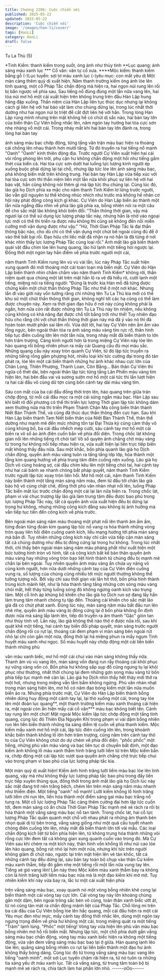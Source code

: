 ```yaml
---
title: Chương 2286: Cuộc chiến với
published: 2025-05-22
updated: 2025-05-22
description: 'Cuộc chiến với'
image: '/images/han-li/cover/'
tags: [HanLi]
category: HanLi
draft: false
---
```


Tu La Thù (5)

*Tinh Kiếm: thanh kiếm trong suốt, óng ánh như thủy tinh
**Lục quang: ánh sáng màu xanh lục
*** Cổ văn: văn tự cổ xưa.
****Mộc kiếm: thanh kiếm bằng gỗ
(-)Lục tuyến: sợi tơ màu xanh lục
(-)yêu mục: con mắt yêu dị
Một màn càng thêm quỷ dị xuất hiện.
Năm thanh trường kiếm óng ánh lóe lên tinh quang, một cỗ Pháp
Tắc chấn động mà hiện ra, hai ngọn núi rung lên rồi bị bắn ngược
về phía sau.
Sau tiếng nổ đùng đùng một lần nữa vang lên, hai tòa núi mơ hồ
một cái xuất hiện trên không trung trên đầu Hàn Lập hung hăng
đập xuống.
Thần niệm của Hàn Lập liên tục thúc dục nhưng lại không cách gì
liên hệ với hai bảo vật làm cho chúng dừng lại, trong lúc nhất thời
dường như hai ngọn núi bị triệt để cắt đứt liên hệ với hắn.
Trong lòng Hàn Lập rùng mình nhưng trên mặt không hề có chút
dị sắc nào, hai bàn tay lớn của biến thân Cự Viên bỗng nhấc lên,
năm ngón tay hướng hai tòa cực sơn nhẹ nhàng vỗ một cái.
Trong nháy mắt khi hai bàn tay lớn đánh ra, trong lòng hai bàn tay

ánh sáng màu bạc chớp động, từng tầng vân trận màu bạc hiện
ra thoáng cái chồng lên nhau thành hơn mười tầng.
Từ đó truyền ra hai tiếng nổ mạnh "Oanh" "Oanh" kinh thiên động
địa.
Trước người Cự Viên xuất hiện hai cái vòi rồng phóng lên trời,
phụ cận hư không chấn động một hồi như tiếng gầm thét của biển
cả.
Hai tòa cực sơn dưới hai luồng lực lượng kinh người ép xuống
buộc phải dừng lại tại chỗ, nhưng lập tức lóe lên ánh sáng màu
bạc, phá không biến mất trên không trung.
Hai bàn tay Hàn Lập vừa tiếp xúc với hai tòa cực sơn thì thần
niệm liền một lần nữa khôi phục sự liên hệ với hai bảo vật, hắn
cũng không nói thêm gì mà lập tức thu chúng lại.
Cùng lúc đó, lão già họ Dịch phía xa mặc cho năm thanh Tinh
Kiếm lơ lửng trước người, lão vẫn giữ nguyên tư thế không nhúc
nhích như trước mà không hề nhân cơ hội này phát động công
kích gì khác.
Cự Viên do Hàn Lập biến ảo thành một lần nữa ngẩng đầu nhìn
về phía lão già phía xa, bỗng nhiên nói ra một câu để cho sắc mặt
lão không khỏi biến đổi:
"Thần thông thời gian, vậy mà ngươi lại có thể sử dụng lực lượng
pháp tắc này, nhưng hẳn là nhờ vào ngoại lực mới có thể thi triển
ra được nếu không thì cũng sẽ không đến nỗi miễn cưỡng mới
vận dụng được như vậy."
"Hừ, Thời Gian Pháp Tắc là đại thần thông bậc nào, cho dù chỉ có
thể vận dụng một chút bề ngoài cũng đủ để ở vào thế bất bại rồi.
Đạo hữu chỉ liếc mắt đã nhận ra nó hẳn là đã từng ở nơi khác
nhìn thấy lực lượng Pháp Tắc cùng loại rồi." Ánh mắt lão già biến
thành quái vật đầu chim lóe lên hung quang, lão hừ lạnh một tiếng
hỏi ngược lại.
Đồng thời một ngón tay hắn điểm về phía trước người một cái,

năm thanh Tinh Kiếm rung lên vù vù vài lần, lúc này Pháp Tắc
xuất hiện xung quanh đó mới thoáng một cái toán loạn mà biến
mất.
Cự Viên do Hàn Lập biến thành nhìn chằm chằm vào năm thanh
Tinh Kiếm* không rời, thần niệm quét qua chúng một lát trên mặt
hắn lộ ra vẻ đã hiểu rõ, cười lạnh một tiếng, miệng nói ra tiếng
người:
"Đúng là trước kia Hàn mỗ đã từng được chứng kiến một chút
thần thông Pháp Tắc như thế ở một nơi khác. Nhưng lần đi vào
giới này vốn tưởng rằng chỉ những tên Tu La Thù kia mới có thể
khu sử một chút thần thông thời gian, không nghĩ tới các hạ cũng
có thể làm được chuyện này. Xem ra thời gian đạo hữu ở nơi này
cũng không phải là ngắn, hơn nữa còn rất được những tên Tu La
Thù này tín nhiệm, nếu không cũng không có khả năng đạt được
chỗ tốt bằng trời như thế! Tuy nhiên đạo hữu cho rằng chỉ với
chút thần thông thời gian này mà đã ỷ vào nó thì đã hoàn toàn
mười phần sai lầm rồi.
Vừa dứt lời, hai tay Cự Viên nện ầm ầm vào lồng ngực, bên ngoài
thân tỏa ra ánh sáng màu vàng tím rực rỡ, thân hình tiếp tục điên
cuồng lớn lên một lần nữa, trong nháy mắt đã biến thành to lớn
hơn trăm trượng.
Càng kinh người hơn là trong miệng Cự Viên này lóe lên hào
quang rồi bỗng nhiên phun ra mấy cái Quang cầu đủ mọi màu
sắc.
Những quang cầu này xoay tròn quanh Cự Viên, từ đó lập tức
truyền ra những tiếng rồng gầm phượng hót, nhiều loại khí tức
cường đại trong đó tản phát ra, lóe lên một cái biến thành những
hư ảnh khác nhau cực lớn của Chân Long, Thiên Phượng, Thanh
Loan, Côn Bằng…
Bản thân Cự Viên thì ngửa cổ thét dài, bên ngoài thân lập tức
từng tầng Lân Phiến màu vàng tím hiện lên, hai bên đầu vai và
sương sườn mơ hồ một cái tức thì lần lượt hiện ra hai cái đầu vô
cùng dữ tợn cùng bốn cánh tay dài màu vàng tím.

Sáu con mắt của ba cái đầu đồng thời trợn lên, hào quang trên
giữa trán chớp động, từ mỗi cái đầu mọc ra một cái sừng ngắn
màu bạc.
Hàn Lập sau khi biết rõ đối phương có thể thi triển lực lượng Thời
gian lập tức không dám xem thường nữa mà thi triển Phạm
Thánh Chân Ma công biến thân thành Niết Bàn Thánh Thể, và
cũng đã thúc dục thần thông đến cực hạn.
Sau khi Hàn Lập biến thành Tam Niết biến thân của Niết Bàn
Thánh Thể, thân thể dường như mạnh mẽ đến mức những tồn tại
Đại Thừa kỳ cũng cảm thấy vô cùng khủng bố, ba cái đầu nhếch
mép cười, sáu cánh tay mơ hồ một cái biến ra vô số ảo ảnh điên
cuồn bắn về phía đối diện.
Trong chốc lát không gian nổi lên những tiếng rít chói tai!
Vô số quyên ảnh chằng chịt màu vàng từ trong hư không nối tiếp
nhau hiện ra, vừa xuất hiện lại liền trực tiếp biến mất không thấy
đâu nữa.
Sau một khắc, bốn phía quanh lão già họ Dịch chấn động, quyền
ảnh màu vàng tuôn ra tầng tầng lớp lớp, hóa thành một tầng kim
quang hướng về phía trung tâm điên cuồng nện xuống.
Lão già họ Dịch vô cùng hoảng sợ, cái đầu chim kêu lên một tiếng
chói tai, hai cánh tay như hai cái bánh xe nhanh chóng bắt pháp
quyết, năm thanh Tinh Kiếm trước người lập tức xoay tròn liên
hồi.
Mơ hồ một cái, năm thanh Tinh Kiếm này biến thành một tầng
màn sáng năm màu, đem từ đầu tới chân lão già bảo hộ vô cùng
chặt chẽ, đồng thời phù văn nhàn nhạt nổi lên, luồng Pháp Tắc
biến mất lúc trước chấn động một cái lại làn nữa hiện ra.
Trong chốc lát, phạm vi vài chục trượng lấy lão già làm trung tâm
đều được bao phủ trong lực lượng Pháp Tắc này, tất cả quyền
ảnh vừa xuất hiện đều bị dừng lại trong hư không, nhưng những
công kích đằng sau không bị ảnh hưởng mà vẫn tiếp tục tiến đến
công kích về phía trước.

Bên ngoài màn sáng năm màu thoáng một phát nổi lên thanh âm
ầm ầm, từng đoàn từng đoàn kim quang lập tức nổ vang ra hóa
thành những vòng tròn quay liên hồi điên cuồng oanh kích, liều
mạng hướng tới phía màn sáng mà bắn đi. Tuy nhiên những công
kích này chỉ cần vừa tiếp cận màn sáng tất cả chúng dường như
đều bị đông cứng lại trong hư không.
Trong lúc nhất thời, chỉ thấy bên ngoài màn sáng năm màu phảng
phất như xuất hiện một bức tường hình tròn vô hình, tất cả công
kích bất kể bản thân quyền ảnh màu vàng hay những vòng tròn
bạo liệt hình thành từ chúng đều bị mạnh mẽ chắn lại bên ngoài.
Tuy nhiên quyền ảnh màu vàng ẩn chứa uy năng vô cùng kinh
người, hơn nữa dưới những cánh tay của Cự Viên điên cuồng
vung ra, số lượng của chúng cũng nhiều tới mức người thường
không thể tưởng tượng nổi.
Bởi vậy chỉ sau thời gian vài lần hít thở, bốn phía hình thành trùng
kích mãnh liệt, như là hóa thành tầng tầng những cơn sóng màu
vàng chói mắt, hết thảy từng luồng sóng đó không ngừng oanh
kích vào trung tâm.
Một cỗ linh áp khủng bố khiến cho lão già họ Dịch run sợ đang lấy
hắn làm trung tâm nhanh chóng tụ tập đến.
Thoáng cái khiến cho sắc mặt lão già đã có chút phát xanh.
Đúng lúc này, màn sáng năm màu bắt đầu run lên nhè nhẹ, quyền
ảnh màu vàng bị đông cứng lại ở bốn phía không ổn định được
nữa mà sáng lấp lánh lên, tiếp đó truyền ra âm thanh "Gặc" giòn
tan như thủy tinh vỡ.
Lần này, lão già không thể nào thờ ơ được nữa rồi, sau khi quát
khẽ một tiếng, hai cánh tay biến đổi pháp quyết, màn sáng trước
người chấn động rồi co rụt lại, thoáng cái đem phạm vi màn sáng
bên ngoài rút nhỏ lại chỉ còn gần một nửa, đồng thời lại há miệng
phun ra mấy ngụm Tinh huyết màu xanh như ngọc.
Số máu huyết này chớp động một cái liền biến thành những phù

văn màu xanh biếc, mơ hồ một cái chui vào màn sáng không thấy
nữa.
Thanh âm vù vù vang lên, màn sáng vốn đang run rẩy thoáng cái
khôi phục sự vững vàng vốn có.
Bốn phía hư không sắp sụp đổ cũng ngưng tụ lại khôi phục như
thường, nhất thời chúng lại đem những gợn song màu vàng từ
bốn phía tiếp tục mạnh mẽ cản lại.
Lão già họ Dịch nhìn thấy hết thảy mới thở ra một hơi, nhưng
trong miệng vẫn lẩm bẩm không ngừng.
Phù văn nhàn nhạt trong màn sáng hiện lên, mơ hồ có năm đạo
bóng kiếm một lần nữa muốn biến ảo ra.
Nhưng phía trước mặt, Cự Viên do Hàn Lập biến thành bỗng
nhiên dừng huy động một cánh tay lại, lại thò xuống một cái, trong
tay lóe lên một đoàn lục quang**, một thanh trường kiếm màu
xanh thoáng cái hiện ra, mặt ngoài còn ẩn hiện mấy cái cổ văn***
màu bạc không biết tên.
Cánh tay rung lên một chút!
Mặt ngoài Mộc kiếm lập tức chớp động một tầng tinh quang, cùng
lúc đó Thiên Địa Nguyên Khí trong phạm vi vài dặm bỗng nhiên
run lên liền biến thành những tia sáng diễm lệ cuốn về phía thanh
kiếm.
Mộc kiếm mầu xanh mơ hồ một cái, lập tức điên cuồng lớn lên,
trong khoảnh khắc biến thành khổng lồ lớn hơn trăm trượng, cũng
nằm trên cánh tay thô to của Cự Viên không chút do dự chém về
phía đối diện.
"phốc phốc" một tiếng, những phù văn màu vàng và bạc liên tục
di chuyển bất định, một đạo kiếm ảnh khổng lồ màu xanh thẫm
hình trăng lưỡi liềm từ trên Mộc kiếm bắn ra, chớp động một cái
lập tức vượt qua quyền ảnh chằng chịt trực tiếp chui vào trong
phạm vi bao phủ của lực lượng pháp tắc kia.

Một màn quỷ dị xuất hiện!
Kiếm ảnh hình trăng lưỡi liềm màu bạc lóe lên linh quang, vậy mà
như không thấy lực lượng pháp tắc bao phủ trong đấy liền trực
tiếp xuyên thủng qua, đồng thời trong ánh mắt lão già họ Dịch lúc
này sắc mặt đang trở nên trắng bệch, chém lên trên màn sáng
năm màu nhanh như thiểm điện.
Một tiếng "oanh" nổ mạnh!
Lưỡi kiếm khổng lồ hình trăng lưỡi liềm chỉ run lên, liền hóa thành
một điểm sáng gai màu bạc trắng nổ tung ra.
Một cỗ lực lượng Pháp Tắc càng thêm cường đại hơn lập tức
cuốn tới, đem màn sáng có ẩn chứa Thời Gian Pháp Tắc mạnh
mẽ xé rách ra rồi bị hóa thành một vầng sáng màu bạc nổ tan
tành.
Trong chốc lát, hai cỗ lực lượng Pháp Tắc quấn quanh một chỗ
với nhau phát ra những âm thanh bén nhọn quái dị từ bên trong,
vầng sáng giống như một quả cầu tuyết nhanh chóng điên cuồng
lớn lên, nháy mắt đã biến thành lớn tới vài mẫu.
Các loại chấn động kịch liệt từ bốn phía hiện lên, từ không trung
hóa thành những vòi rồng cực lớn đem tất cả không gian xung
quanh cuốn vào trong đó.
Mà Cự Viên sau khi chém ra một kích này, thân hình vốn khổng lồ
như núi cao lóe lên hào quang, bỗng rút nhỏ lại hơn một nửa,
nhưng khí tức trên người không giảm đi chút nào, ngược lại trên
mặt hiện lên vẻ tàn khốc, tất cả những cánh tay đều dừng lại, sáu
bàn tay toàn bộ chụp vào thân Cự kiếm màu xanh thẫm, tiếp đó
gầm nhẹ một tiếng rồi một lần nữa vung tay lên.
Tiếng xé gió vang lên!
Lần này theo Mộc kiếm màu xanh thẫm bay ra không còn là hình
trăng lưỡi liềm màu bạc nữa mà là một đạo kiếm khí mờ mịt.
Tuy nhiên kiếm khí này vừa bay ra, lắc lư một cái xuất hiện phía

trên vầng sáng màu bạc, xoay quanh nó một vòng bỗng nhiên khẽ
cong lại biến thành một cái vòng tay cực lớn.
Cái vòng tay này lớn khoảng chừng gần một dặm, bên ngoài
trông sắc bén vô cùng, toàn thân xanh biếc ướt át, từ nó cũng tản
mát ra chấn động mãnh liệt của Pháp Tắc.
Chỗ lông mi trên ba cái đầu của Cự Viên bỗng lóe lên hắc quang,
mỗi cái đầu hiện ra một cái Yêu mục đen như mực, mấy cánh tay
đồng thời nhấc lên, dùng một ngón tay ngưng trọng điểm về phía
hư không một cái, trong miệng quát ra một tiếng "Trảm" lạnh lùng.
"Phốc" một tiếng!
Vòng tay vừa hiện lên phù văn màu bạc bỗng nhiên mơ hồ rồi
biến mất.
Nhưng lập tức, một chỗ phía dưới gần vầng sáng màu bạc chấn
động, vòng tay màu xanh biếc hiện ra không một tiếng động, vừa
vặn đem vầng sáng màu bạc bao lại ở giữa.
Hàn quang lạnh lẽo lóe lên, quầng sáng bỗng nhiên co rụt lại liền
biến thành một đạo hư ảnh không thấy bóng dáng.
Cùng lúc đó từ trong vầng sáng màu bạc vang lên tiếng "oanh
minh", một sợi Lục tuyến chậm rãi hiện ra, từ nó tuôn ra những tia
sáng yếu ớt màu xanh lục.
Tất cả vầng sáng, từ trung tâm toàn bộ bị mạnh mẽ xé rách ra,
chia tách làm hai phần lớn nhỏ.
------oOo------
